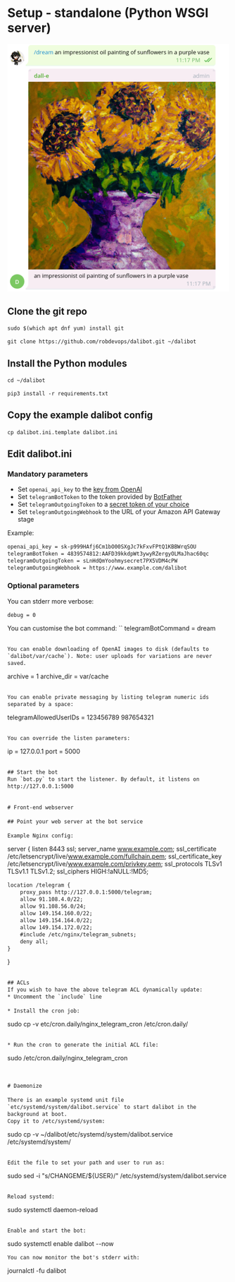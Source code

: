 # Setup - standalone (Python WSGI server)

![Screenshot of chat with Dalibot](dali_2.png?raw=true "an impressionist oil painting of sunflowers in a purple vase")


## Clone the git repo
```
sudo $(which apt dnf yum) install git
```
```
git clone https://github.com/robdevops/dalibot.git ~/dalibot
```

## Install the Python modules
```
cd ~/dalibot
```
```
pip3 install -r requirements.txt
```

## Copy the example dalibot config
```
cp dalibot.ini.template dalibot.ini
```

## Edit dalibot.ini

### Mandatory parameters
  * Set `openai_api_key` to the [key from OpenAI](https://beta.openai.com/account/api-keys)
  * Set `telegramBotToken` to the token provided by [BotFather](https://core.telegram.org/bots/tutorial)
  * Set `telegramOutgoingToken` to a [secret token of your choice](https://core.telegram.org/bots/api#setwebhook)
  * Set `telegramOutgoingWebhook` to the URL of your Amazon API Gateway stage

Example:
```
openai_api_key = sk-p999HAfj6Cm1bO00SXgJc7kFxvFPtQ1KBBWrqSOU
telegramBotToken = 4839574812:AAFD39kkdpWt3ywyRZergyOLMaJhac60qc
telegramOutgoingToken = sLnHdQmYoohmysecret7PX5VDM4cPW
telegramOutgoingWebhook = https://www.example.com/dalibot
```

### Optional parameters
You can stderr more verbose:
```
debug = 0
```

You can customise the bot command:
``
telegramBotCommand = dream
```

You can enable downloading of OpenAI images to disk (defaults to `dalibot/var/cache`). Note: user uploads for variations are never saved.
```
archive = 1
archive_dir = var/cache
```

You can enable private messaging by listing telegram numeric ids separated by a space:
```
telegramAllowedUserIDs = 123456789 987654321
```

You can override the listen parameters:
```
ip = 127.0.0.1
port = 5000
```

## Start the bot 
Run `bot.py` to start the listener. By default, it listens on http://127.0.0.1:5000


# Front-end webserver

## Point your web server at the bot service

Example Nginx config:
```
server {
    listen 8443 ssl;
    server_name         www.example.com;
    ssl_certificate     /etc/letsencrypt/live/www.example.com/fullchain.pem;
    ssl_certificate_key /etc/letsencrypt/live/www.example.com/privkey.pem;
    ssl_protocols       TLSv1 TLSv1.1 TLSv1.2;
    ssl_ciphers         HIGH:!aNULL:!MD5;

    location /telegram {
        proxy_pass http://127.0.0.1:5000/telegram;
        allow 91.108.4.0/22;
        allow 91.108.56.0/24;
        allow 149.154.160.0/22;
        allow 149.154.164.0/22;
        allow 149.154.172.0/22;
        #include /etc/nginx/telegram_subnets;
        deny all;
    }
}
```

## ACLs
If you wish to have the above telegram ACL dynamically update:
* Uncomment the `include` line

* Install the cron job:
```
sudo cp -v etc/cron.daily/nginx_telegram_cron /etc/cron.daily/
```

* Run the cron to generate the initial ACL file:
```
sudo /etc/cron.daily/nginx_telegram_cron
```


# Daemonize

There is an example systemd unit file `etc/systemd/system/dalibot.service` to start dalibot in the background at boot. 
Copy it to /etc/systemd/system:
```
sudo cp -v ~/dalibot/etc/systemd/system/dalibot.service /etc/systemd/system/
```

Edit the file to set your path and user to run as:
```
sudo sed -i "s/CHANGEME/${USER}/" /etc/systemd/system/dalibot.service
```

Reload systemd:
```
sudo systemctl daemon-reload
```

Enable and start the bot:
```
sudo systemctl enable dalibot --now
```
You can now monitor the bot's stderr with:
```
journalctl -fu dalibot
```
